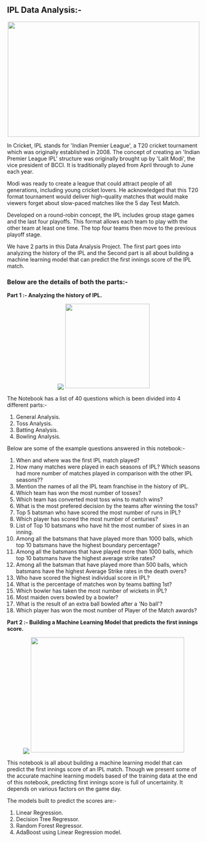 ## IPL Data Analysis:-

<div id="header" align="center">
  <img src="https://images.indianexpress.com/2020/09/ipl-schedule.jpg" width="500" height="300"/>
</div>

In Cricket, IPL stands for 'Indian Premier League', a T20 cricket tournament which was originally established in 2008. The concept of creating an 'Indian Premier League IPL' structure was originally brought up by 'Lalit Modi', the vice president of BCCI. It is traditionally played from April through to June each year.

Modi was ready to create a league that could attract people of all generations, including young cricket lovers. He acknowledged that this T20 format tournament would deliver high–quality matches that would make viewers forget about slow-paced matches like the 5 day Test Match.

Developed on a round-robin concept, the IPL includes group stage games and the last four playoffs. This format allows each team to play with the other team at least one time. The top four teams then move to the previous playoff stage. 

We have 2 parts in this Data Analysis Project. The first part goes into analyzing the history of the IPL and the Second part is all about building a machine learning model that can predict the first innings score of the IPL match.

### Below are the details of both the parts:-

**Part 1 :- Analyzing the history of IPL.**

<div id="header" align="center">
  <img src="<div id="header" align="center">
  <img src="https://media.giphy.com/media/JrXas5ecb4FkwbFpIE/giphy.gif" width="220"/>
</div>

The Notebook has a list of 40 questions which is been divided into 4 different parts:-

1. General Analysis.
2. Toss Analysis.
3. Batting Analysis.
4. Bowling Analysis.

Below are some of the example questions answered in this notebook:- 

1. When and where was the first IPL match played?
2. How many matches were played in each seasons of IPL? Which seasons had more number of matches played in comparison with the other IPL seasons??
3. Mention the names of all the IPL team franchise in the history of IPL.
4. Which team has won the most number of tosses?
5. Which team has converted most toss wins to match wins?
6. What is the most prefered decision by the teams after winning the toss?
7. Top 5 batsman who have scored the most number of runs in IPL?
8. Which player has scored the most number of centuries?
9. List of Top 10 batsmans who have hit the most number of sixes in an inning.
10. Among all the batsmans that have played more than 1000 balls, which top 10 batsmans have the highest boundary percentage?
11. Among all the batsmans that have played more than 1000 balls, which top 10 batsmans have the highest average strike rates?
12. Among all the batsman that have played more than 500 balls, which batsmans have the highest Average Strike rates in the death overs?
13.  Who have scored the highest individual score in IPL?
14.  What is the percentage of matches won by teams batting 1st?
15.  Which bowler has taken the most number of wickets in IPL?
16.  Most maiden overs bowled by a bowler?
17.  What is the result of an extra ball bowled after a 'No ball'?
18.  Which player has won the most number of Player of the Match awards?

**Part 2 :- Building a Machine Learning Model that predicts the first innings score.**
                                                                                 
<div id="header" align="center">
  <img src="<div id="header" align="center">
  <img src="https://media.giphy.com/media/iPj5oRtJzQGxwzuCKV/giphy.gif" width="400" height="300"/>
</div>

This notebook is all about building a machine learning model that can predict the first innings score of an IPL match. Though we present some of the accurate machine learning models based of the training data at the end of this notebook, predicting first innings score is full of uncertainity. It depends on various factors on the game day.

The models built to predict the scores are:-

1. Linear Regression.
2. Decision Tree Regressor.
3. Random Forest Regressor.
4. AdaBoost using Linear Regression model.

